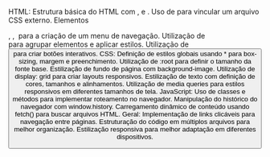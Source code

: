 HTML:
Estrutura básica do HTML com <html>, <head> e <body>.
Uso de <link> para vincular um arquivo CSS externo.
Elementos <nav>, <a>, <img> para a criação de um menu de navegação.
Utilização de <div> para agrupar elementos e aplicar estilos.
Utilização de <button> para criar botões interativos.
CSS:
Definição de estilos globais usando * para box-sizing, margem e preenchimento.
Utilização de :root para definir o tamanho da fonte base.
Estilização de fundo de página com background-image.
Utilização de display: grid para criar layouts responsivos.
Estilização de texto com definição de cores, tamanhos e alinhamentos.
Utilização de media queries para estilos responsivos em diferentes tamanhos de tela.
JavaScript:
Uso de classes e métodos para implementar roteamento no navegador.
Manipulação do histórico do navegador com window.history.
Carregamento dinâmico de conteúdo usando fetch() para buscar arquivos HTML.
Geral:
Implementação de links clicáveis para navegação entre páginas.
Estruturação do código em múltiplos arquivos para melhor organização.
Estilização responsiva para melhor adaptação em diferentes dispositivos.
